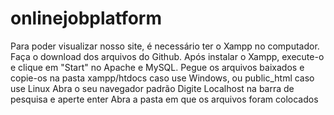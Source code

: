 # onlinejobplatform

Para poder visualizar nosso site, é necessário ter o Xampp no computador. 
Faça o download dos arquivos do Github.
Após instalar o Xampp, execute-o e clique em "Start" no Apache e MySQL.
Pegue os arquivos baixados e copie-os na pasta xampp/htdocs caso use Windows, ou public_html caso use Linux
Abra o seu navegador padrão
Digite Localhost na barra de pesquisa e aperte enter
Abra a pasta em que os arquivos foram colocados
